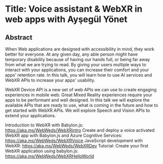 # Title: Voice assistant & WebXR in web apps with Ayşegül Yönet

## Abstract

When Web applications are designed with accessibility in mind, they work better for everyone. At any given day, any able person might have temporary disability because of having our hands full, or being far away from what we are trying to read. By giving your users multiple ways to interact with your applications, you can increase their comfort and your apps' retention rate. In this talk, you will learn how to use AI services and WebXR APIs to increase your apps' usability.

WebXR Device API is a new set of web APIs we can use to create engaging experiences in mobile web. Great Mixed Reality experiences require your apps to be performant and well designed. In this talk we will explore the available APIs that are ready to use, what is coming in the future and how to get started with WebXR APIs. We will explore Speech and Vision APIs to extend your applications.

Introduction to WebXR with Babylon.js: https://aka.ms/WebWeds/WebXRintro
Create and deploy a voice activated WebXR app with Babylon.js and Azure Cognitive Services: https://aka.ms/WebWeds/WebXRVoice
JavaScript development with WebXR: https://aka.ms/WebWeds/WebXRDev
Tutorial: Create your first WebXR application using babylon.js: https://aka.ms/WebWeds/WebXRHelloWorld
